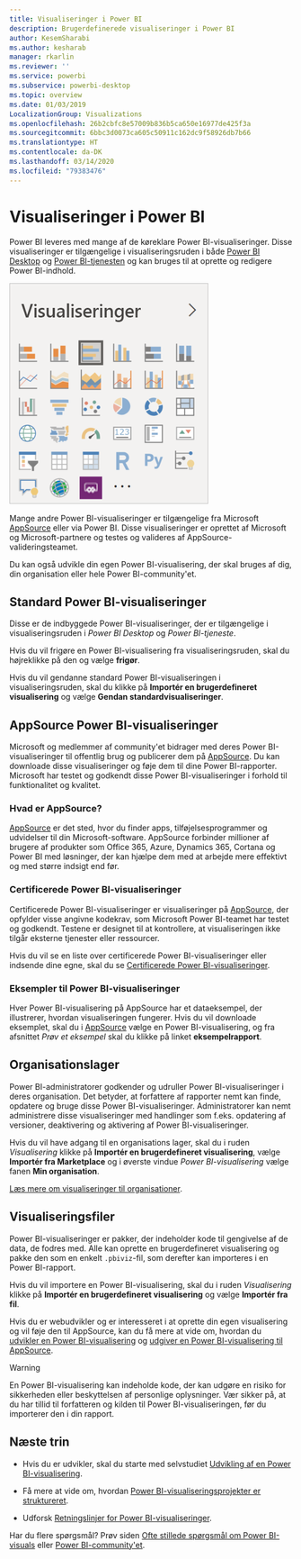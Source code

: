 ```yaml
---
title: Visualiseringer i Power BI
description: Brugerdefinerede visualiseringer i Power BI
author: KesemSharabi
ms.author: kesharab
manager: rkarlin
ms.reviewer: ''
ms.service: powerbi
ms.subservice: powerbi-desktop
ms.topic: overview
ms.date: 01/03/2019
LocalizationGroup: Visualizations
ms.openlocfilehash: 26b2cbfc8e57009b836b5ca650e16977de425f3a
ms.sourcegitcommit: 6bbc3d0073ca605c50911c162dc9f58926db7b66
ms.translationtype: HT
ms.contentlocale: da-DK
ms.lasthandoff: 03/14/2020
ms.locfileid: "79383476"
---
```

# <a name="visuals-in-power-bi"></a>Visualiseringer i Power BI

Power BI leveres med mange af de køreklare Power BI-visualiseringer. Disse visualiseringer er tilgængelige i visualiseringsruden i både [Power BI Desktop](https://powerbi.microsoft.com/desktop/) og [Power BI-tjenesten](https://app.powerbi.com) og kan bruges til at oprette og redigere Power BI-indhold.

![visualiseringer](media/power-bi-custom-visuals/power-bi-visualizations.png)

Mange andre Power BI-visualiseringer er tilgængelige fra Microsoft [AppSource](https://nam06.safelinks.protection.outlook.com/?url=https%3A%2F%2Fappsource.microsoft.com%2Fen-us%2Fmarketplace%2Fapps%3Fpage%3D1%26product%3Dpower-bi-visuals&data=02%7C01%7CKesem.Sharabi%40microsoft.com%7C6d9286afacb3468d4cde08d740b76694%7C72f988bf86f141af91ab2d7cd011db47%7C1%7C0%7C637049028749147718&sdata=igWm0e1vXdgGcbyvngQBrHQVAkahPnxPC1ZhUPntGI8%3D&reserved=0) eller via Power BI. Disse visualiseringer er oprettet af Microsoft og Microsoft-partnere og testes og valideres af AppSource-valideringsteamet.

Du kan også udvikle din egen Power BI-visualisering, der skal bruges af dig, din organisation eller hele Power BI-community'et.

## <a name="default-power-bi-visuals"></a>Standard Power BI-visualiseringer

Disse er de indbyggede Power BI-visualiseringer, der er tilgængelige i visualiseringsruden i *Power BI Desktop* og *Power BI-tjeneste*.

Hvis du vil frigøre en Power BI-visualisering fra visualiseringsruden, skal du højreklikke på den og vælge **frigør**.

Hvis du vil gendanne standard Power BI-visualiseringen i visualiseringsruden, skal du klikke på **Importér en brugerdefineret visualisering** og vælge **Gendan standardvisualiseringer**. 

## <a name="appsource-power-bi-visuals"></a>AppSource Power BI-visualiseringer

Microsoft og medlemmer af community'et bidrager med deres Power BI-visualiseringer til offentlig brug og publicerer dem på [AppSource](https://appsource.microsoft.com/marketplace/apps?product=power-bi-visuals). Du kan downloade disse visualiseringer og føje dem til dine Power BI-rapporter. Microsoft har testet og godkendt disse Power BI-visualiseringer i forhold til funktionalitet og kvalitet.

### <a name="what-is-appsource"></a>Hvad er AppSource?

[AppSource](office-store.md) er det sted, hvor du finder apps, tilføjelsesprogrammer og udvidelser til din Microsoft-software. AppSource forbinder millioner af brugere af produkter som Office 365, Azure, Dynamics 365, Cortana og Power BI med løsninger, der kan hjælpe dem med at arbejde mere effektivt og med større indsigt end før.

### <a name="certified-power-bi-visuals"></a>Certificerede Power BI-visualiseringer

Certificerede Power BI-visualiseringer er visualiseringer på [AppSource](https://nam06.safelinks.protection.outlook.com/?url=https%3A%2F%2Fappsource.microsoft.com%2Fen-us%2Fmarketplace%2Fapps%3Fpage%3D1%26product%3Dpower-bi-visuals&data=02%7C01%7CKesem.Sharabi%40microsoft.com%7C6d9286afacb3468d4cde08d740b76694%7C72f988bf86f141af91ab2d7cd011db47%7C1%7C0%7C637049028749147718&sdata=igWm0e1vXdgGcbyvngQBrHQVAkahPnxPC1ZhUPntGI8%3D&reserved=0), der opfylder visse angivne kodekrav, som Microsoft Power BI-teamet har testet og godkendt. Testene er designet til at kontrollere, at visualiseringen ikke tilgår eksterne tjenester eller ressourcer.

Hvis du vil se en liste over certificerede Power BI-visualiseringer eller indsende dine egne, skal du se [Certificerede Power BI-visualiseringer](power-bi-custom-visuals-certified.md).

### <a name="samples-for-power-bi-visuals"></a>Eksempler til Power BI-visualiseringer

Hver Power BI-visualisering på AppSource har et dataeksempel, der illustrerer, hvordan visualiseringen fungerer. Hvis du vil downloade eksemplet, skal du i [AppSource](https://nam06.safelinks.protection.outlook.com/?url=https%3A%2F%2Fappsource.microsoft.com%2Fen-us%2Fmarketplace%2Fapps%3Fpage%3D1%26product%3Dpower-bi-visuals&data=02%7C01%7CKesem.Sharabi%40microsoft.com%7C6d9286afacb3468d4cde08d740b76694%7C72f988bf86f141af91ab2d7cd011db47%7C1%7C0%7C637049028749147718&sdata=igWm0e1vXdgGcbyvngQBrHQVAkahPnxPC1ZhUPntGI8%3D&reserved=0) vælge en Power BI-visualisering, og fra afsnittet *Prøv et eksempel* skal du klikke på linket **eksempelrapport**.

## <a name="organizational-store"></a>Organisationslager

Power BI-administratorer godkender og udruller Power BI-visualiseringer i deres organisation. Det betyder, at forfattere af rapporter nemt kan finde, opdatere og bruge disse Power BI-visualiseringer. Administratorer kan nemt administrere disse visualiseringer med handlinger som f.eks. opdatering af versioner, deaktivering og aktivering af Power BI-visualiseringer.

Hvis du vil have adgang til en organisations lager, skal du i ruden *Visualisering* klikke på **Importér en brugerdefineret visualisering**, vælge **Importér fra Marketplace** og i øverste vindue *Power BI-visualisering* vælge fanen **Min organisation**.

[Læs mere om visualiseringer til organisationer](power-bi-custom-visuals-organization.md).

## <a name="visual-files"></a>Visualiseringsfiler

Power BI-visualiseringer er pakker, der indeholder kode til gengivelse af de data, de fodres med. Alle kan oprette en brugerdefineret visualisering og pakke den som en enkelt `.pbiviz`-fil, som derefter kan importeres i en Power BI-rapport.

Hvis du vil importere en Power BI-visualisering, skal du i ruden *Visualisering* klikke på **Importér en brugerdefineret visualisering** og vælge **Importér fra fil**.

Hvis du er webudvikler og er interesseret i at oprette din egen visualisering og vil føje den til AppSource, kan du få mere at vide om, hvordan du [udvikler en Power BI-visualisering](custom-visual-develop-tutorial.md) og [udgiver en Power BI-visualisering til AppSource](office-store.md).

> [!WARNING]
> En Power BI-visualisering kan indeholde kode, der kan udgøre en risiko for sikkerheden eller beskyttelsen af personlige oplysninger. Vær sikker på, at du har tillid til forfatteren og kilden til Power BI-visualiseringen, før du importerer den i din rapport.

## <a name="next-steps"></a>Næste trin

* Hvis du er udvikler, skal du starte med selvstudiet [Udvikling af en Power BI-visualisering](custom-visual-develop-tutorial.md).

* Få mere at vide om, hvordan [Power BI-visualiseringsprojekter er struktureret](visual-project-structure.md).

* Udforsk [Retningslinjer for Power BI-visualiseringer](guidelines-powerbi-visuals.md).

Har du flere spørgsmål? Prøv siden [Ofte stillede spørgsmål om Power BI-visuals](power-bi-custom-visuals-faq.md) eller [Power BI-community'et](https://community.powerbi.com/).